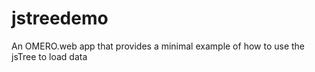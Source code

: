 # jstreedemo
An OMERO.web app that provides a minimal example of how to use the jsTree to load data
